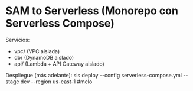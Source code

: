 # SAM to Serverless (Monorepo con Serverless Compose)

Servicios:
- vpc/  (VPC aislada)
- db/   (DynamoDB aislado)
- api/  (Lambda + API Gateway aislado)

Despliegue (más adelante):
sls deploy --config serverless-compose.yml --stage dev --region us-east-1
#melo

